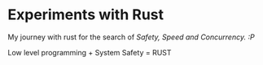 Experiments with Rust
=====================

My journey with rust for the search of <i>Safety, Speed and Concurrency. :P </i>

Low level programming  +  System Safety = RUST
